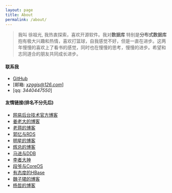 ```yaml
---
layout: page
title: About
permalink: /about/
---
```


>我叫 徐祖光, 我热衷探索，喜欢开源软件。我对**数据库**  特别是**分布式数据库**抱有极大兴趣和热情，喜欢打篮球，自我感觉不好，但是一直在进步。这两年慢慢的喜欢上了看书的感觉，同时也在慢慢的思考，慢慢的进步。希望和志同道合的朋友共同成长进步。





#### 联系我

* [GitHub](https://github.com/xuzuguang)
* [邮箱:    *xzggis@126.com*]
* [qq:  *3440447550*]



#### 友情链接(排名不分先后)

* [网易后台技术官方博客](http://www.bitstech.net/)
* [姜老大的博客](http://www.innomysql.net/)
* [老蒋的博客](http://www.sysdb.cn/)
* [郭忆与RDS](http://guoyirds.com/)
* [明星的博客](http://mingxinglai.com/)
* [辉总的博客](http://www.mysqlplay.com/)
* [马进与DDB](http://www.majin163.com/)
* [李者大神](http://senarukana.github.io/)
* [段爷与CoreOS](http://www.serfdom.cn/)
* [有态度的HBase](http://hbasefly.com/)
* [魏子珺的博客](http://weizijun.cn/)
* [杨哲的博客](http://yangzhe1991.org/)
